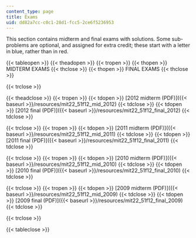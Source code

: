 ```yaml
---
content_type: page
title: Exams
uid: dd82a7cc-c0c1-28d1-fcc5-2ce6f5236953
---
```


This section contains midterm and final exams with solutions. Some sub-problems are optional, and assigned for extra credit; these start with a letter in blue, rather than in red.

{{< tableopen >}}
{{< theadopen >}}
{{< tropen >}}
{{< thopen >}}
MIDTERM EXAMS
{{< thclose >}}
{{< thopen >}}
FINAL EXAMS
{{< thclose >}}

{{< trclose >}}

{{< theadclose >}}
{{< tropen >}}
{{< tdopen >}}
[2012 midterm (PDF)]({{< baseurl >}}/resources/mit22_51f12_mid_2012)
{{< tdclose >}}
{{< tdopen >}}
[2012 final (PDF)]({{< baseurl >}}/resources/mit22_51f12_final_2012)
{{< tdclose >}}

{{< trclose >}}
{{< tropen >}}
{{< tdopen >}}
[2011 midterm (PDF)]({{< baseurl >}}/resources/mit22_51f12_mid_2011)
{{< tdclose >}}
{{< tdopen >}}
[2011 final (PDF)]({{< baseurl >}}/resources/mit22_51f12_final_2011)
{{< tdclose >}}

{{< trclose >}}
{{< tropen >}}
{{< tdopen >}}
[2010 midterm (PDF)]({{< baseurl >}}/resources/mit22_51f12_mid_2010)
{{< tdclose >}}
{{< tdopen >}}
[2010 final (PDF)]({{< baseurl >}}/resources/mit22_51f12_final_2010)
{{< tdclose >}}

{{< trclose >}}
{{< tropen >}}
{{< tdopen >}}
[2009 midterm (PDF)]({{< baseurl >}}/resources/mit22_51f12_mid_2009)
{{< tdclose >}}
{{< tdopen >}}
[2009 final (PDF)]({{< baseurl >}}/resources/mit22_51f12_final_2009)
{{< tdclose >}}

{{< trclose >}}

{{< tableclose >}}